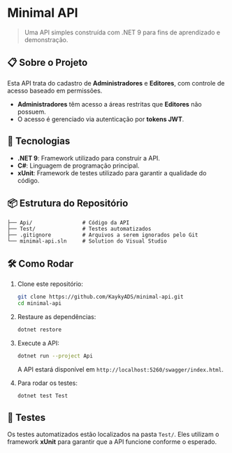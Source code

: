 # Minimal API

> Uma API simples construída com .NET 9 para fins de aprendizado e demonstração.

## 📋 Sobre o Projeto

Esta API trata do cadastro de **Administradores** e **Editores**, com controle de acesso baseado em permissões.  
- **Administradores** têm acesso a áreas restritas que **Editores** não possuem.  
- O acesso é gerenciado via autenticação por **tokens JWT**.  

## 🚀 Tecnologias

- **.NET 9**: Framework utilizado para construir a API.
- **C#**: Linguagem de programação principal.
- **xUnit**: Framework de testes utilizado para garantir a qualidade do código.

## 📦 Estrutura do Repositório

```
├── Api/                # Código da API
├── Test/               # Testes automatizados
├── .gitignore          # Arquivos a serem ignorados pelo Git
└── minimal-api.sln     # Solution do Visual Studio
```

## 🛠️ Como Rodar

1. Clone este repositório:

   ```bash
   git clone https://github.com/KaykyADS/minimal-api.git
   cd minimal-api
   ```

2. Restaure as dependências:

   ```bash
   dotnet restore
   ```

3. Execute a API:

   ```bash
   dotnet run --project Api
   ```

   A API estará disponível em `http://localhost:5260/swagger/index.html`.

4. Para rodar os testes:

   ```bash
   dotnet test Test
   ```

## 🧪 Testes

Os testes automatizados estão localizados na pasta `Test/`. Eles utilizam o framework **xUnit** para garantir que a API funcione conforme o esperado.
